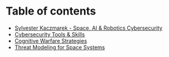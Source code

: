 # Table of contents

* [Sylvester Kaczmarek - Space, AI & Robotics Cybersecurity](README.md)
* [Cybersecurity Tools & Skills](cybersecurity-tools-and-skills.md)
* [Cognitive Warfare Strategies](cognitive-warfare-strategies.md)
* [Threat Modeling for Space Systems](threat-modeling-for-space-systems.md)

